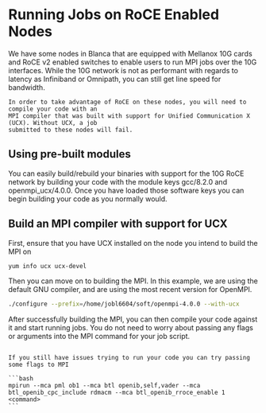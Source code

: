 # Running Jobs on RoCE Enabled Nodes

We have some nodes in Blanca that are equipped with Mellanox 10G cards and RoCE v2
enabled switches to enable users to run MPI jobs over the 10G interfaces. While the 
10G network is not as performant with regards to latency as Infiniband or Omnipath,
you can still get line speed for bandwidth.

```{warning}
In order to take advantage of RoCE on these nodes, you will need to compile your code with an
MPI compiler that was built with support for Unified Communication X (UCX). Without UCX, a job
submitted to these nodes will fail.
```

## Using pre-built modules

You can easily build/rebuild your binaries with support for the 10G RoCE network by building 
your code with the module keys gcc/8.2.0 and openmpi_ucx/4.0.0.  Once you have loaded those software
keys you can begin building your code as you normally would.

## Build an MPI compiler with support for UCX

First, ensure that you have UCX installed on the node you intend to build the MPI on

```bash
yum info ucx ucx-devel
```

Then you can move on to building the MPI. In this example, we are using the default GNU compiler,
and are using the most recent version for OpenMPI.
```bash
./configure --prefix=/home/jobl6604/soft/openmpi-4.0.0 --with-ucx
```

After successfully building the MPI, you can then compile your code against it and start running jobs.
You do not need to worry about passing any flags or arguments into the MPI command for your job script.


````{tip}

If you still have issues trying to run your code you can try passing some flags to MPI

```bash
mpirun --mca pml ob1 --mca btl openib,self,vader --mca btl_openib_cpc_include rdmacm --mca btl_openib_rroce_enable 1 <command>
```

````

